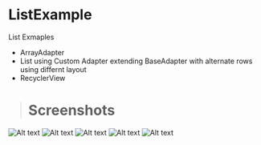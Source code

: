 # ListExample

List Exmaples

- ArrayAdapter
- List using Custom Adapter extending BaseAdapter with alternate rows using differnt layout
- RecyclerView

> # Screenshots

![Alt text](/app/raw/1.png?raw=true "Home Screen")
![Alt text](/app/raw/2.png?raw=true "Array Adapter")
![Alt text](/app/raw/3.png?raw=true "Base Adapter")
![Alt text](/app/raw/4.png?raw=true "List Activity")
![Alt text](/app/raw/5.png?raw=true "Recycler View Example")

